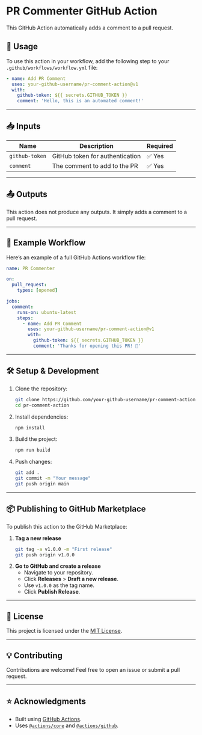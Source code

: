 # PR Commenter GitHub Action

This GitHub Action automatically adds a comment to a pull request.

## 🚀 Usage

To use this action in your workflow, add the following step to your `.github/workflows/workflow.yml` file:

```yaml
- name: Add PR Comment
  uses: your-github-username/pr-comment-action@v1
  with:
    github-token: ${{ secrets.GITHUB_TOKEN }}
    comment: 'Hello, this is an automated comment!'
```

---

## 📥 Inputs

| Name          | Description                      | Required |
|--------------|----------------------------------|----------|
| `github-token` | GitHub token for authentication | ✅ Yes |
| `comment`    | The comment to add to the PR    | ✅ Yes |

---

## 📤 Outputs

This action does not produce any outputs. It simply adds a comment to a pull request.

---

## 🔧 Example Workflow

Here’s an example of a full GitHub Actions workflow file:

```yaml
name: PR Commenter

on:
  pull_request:
    types: [opened]

jobs:
  comment:
    runs-on: ubuntu-latest
    steps:
      - name: Add PR Comment
        uses: your-github-username/pr-comment-action@v1
        with:
          github-token: ${{ secrets.GITHUB_TOKEN }}
          comment: 'Thanks for opening this PR! 🎉'
```

---

## 🛠 Setup & Development

1. Clone the repository:
   ```sh
   git clone https://github.com/your-github-username/pr-comment-action.git
   cd pr-comment-action
   ```

2. Install dependencies:
   ```sh
   npm install
   ```

3. Build the project:
   ```sh
   npm run build
   ```

4. Push changes:
   ```sh
   git add .
   git commit -m "Your message"
   git push origin main
   ```

---

## 📦 Publishing to GitHub Marketplace

To publish this action to the GitHub Marketplace:

1. **Tag a new release**  
   ```sh
   git tag -a v1.0.0 -m "First release"
   git push origin v1.0.0
   ```
2. **Go to GitHub and create a release**  
   - Navigate to your repository.
   - Click **Releases** > **Draft a new release**.
   - Use `v1.0.0` as the tag name.
   - Click **Publish Release**.

---

## 📜 License

This project is licensed under the [MIT License](LICENSE).

---

## 💡 Contributing

Contributions are welcome! Feel free to open an issue or submit a pull request.

---

## ⭐ Acknowledgments

- Built using [GitHub Actions](https://github.com/features/actions).
- Uses [`@actions/core`](https://www.npmjs.com/package/@actions/core) and [`@actions/github`](https://www.npmjs.com/package/@actions/github).

